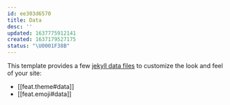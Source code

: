 ```yaml
---
id: ee303d6570
title: Data
desc: ''
updated: 1637775912141
created: 1637179527175
status: "\U0001F38B"
---
```


This template provides a few [jekyll data files](https://jekyllrb.com/docs/datafiles/) to customize the look and feel of your site:
- [[feat.theme#data]]
- [[feat.emoji#data]]
